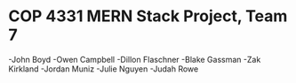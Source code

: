 # COP 4331 MERN Stack Project, Team 7

-John Boyd
-Owen Campbell
-Dillon Flaschner
-Blake Gassman
-Zak Kirkland
-Jordan Muniz
-Julie Nguyen
-Judah Rowe
